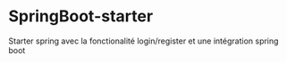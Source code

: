# SpringBoot-starter
Starter spring avec la fonctionalité login/register et une intégration spring boot
